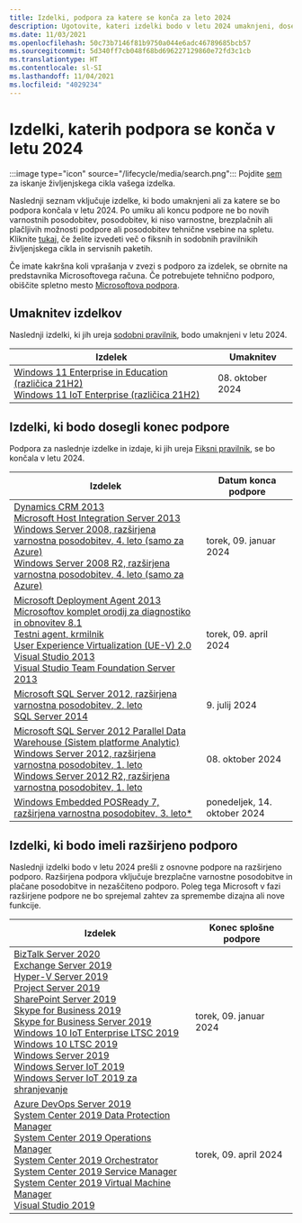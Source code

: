 ```yaml
---
title: Izdelki, podpora za katere se konča za leto 2024
description: Ugotovite, kateri izdelki bodo v letu 2024 umaknjeni, dosegli konec podpore ali prešli z osnovne podpore na razširjeno podporo.
ms.date: 11/03/2021
ms.openlocfilehash: 50c73b7146f81b9750a044e6adc46789685bcb57
ms.sourcegitcommit: 5d340ff7cb048f68bd696227129860e72fd3c1cb
ms.translationtype: HT
ms.contentlocale: sl-SI
ms.lasthandoff: 11/04/2021
ms.locfileid: "4029234"
---
```

# <a name="products-ending-support-in-2024"></a>Izdelki, katerih podpora se konča v letu 2024

:::image type="icon" source="/lifecycle/media/search.png":::
Pojdite [sem](/lifecycle/products/) za iskanje življenjskega cikla vašega izdelka.

Naslednji seznam vključuje izdelke, ki bodo umaknjeni ali za katere se bo podpora končala v letu 2024. Po umiku ali koncu podpore ne bo novih varnostnih posodobitev, posodobitev, ki niso varnostne, brezplačnih ali plačljivih možnosti podpore ali posodobitev tehnične vsebine na spletu. Kliknite [tukaj](/lifecycle/overview/product-end-of-support-overview), če želite izvedeti več o fiksnih in sodobnih pravilnikih življenjskega cikla in servisnih paketih.

Če imate kakršna koli vprašanja v zvezi s podporo za izdelek, se obrnite na predstavnika Microsoftovega računa. Če potrebujete tehnično podporo, obiščite spletno mesto [Microsoftova podpora](https://support.microsoft.com/contactus/?ws=support).

## <a name="product-retirements"></a>Umaknitev izdelkov

Naslednji izdelki, ki jih ureja [sodobni pravilnik](/lifecycle/policies/modern), bodo umaknjeni v letu 2024.

| Izdelek | Umaknitev |
| --- | --- |
| [Windows 11 Enterprise in Education (različica 21H2)](/lifecycle/products/windows-11-enterprise-and-education-version-21h2?branch=live)<br>[Windows 11 IoT Enterprise (različica 21H2)](/lifecycle/products/windows-11-iot-enterprise-version-21h2?branch=live)<br> | 08. oktober 2024 |




## <a name="products-reaching-end-of-support"></a>Izdelki, ki bodo dosegli konec podpore

Podpora za naslednje izdelke in izdaje, ki jih ureja [Fiksni pravilnik](/lifecycle/policies/fixed), se bo končala v letu 2024.

| Izdelek | Datum konca podpore |
| --- | --- |
| [Dynamics CRM 2013](/lifecycle/products/dynamics-crm-2013?branch=live)<br>[Microsoft Host Integration Server 2013](/lifecycle/products/microsoft-host-integration-server-2013?branch=live)<br>[Windows Server 2008, razširjena varnostna posodobitev, 4. leto (samo za Azure)](/lifecycle/products/windows-server-2008?branch=live)<br>[Windows Server 2008 R2, razširjena varnostna posodobitev, 4. leto (samo za Azure)](/lifecycle/products/windows-server-2008-r2?branch=live)<br> | torek, 09. januar 2024 |
| [Microsoft Deployment Agent 2013](/lifecycle/products/microsoft-deployment-agent-2013?branch=live)<br>[Microsoftov komplet orodij za diagnostiko in obnovitev 8.1](/lifecycle/products/microsoft-diagnostics-and-recovery-toolset-81?branch=live)<br>[Testni agent, krmilnik](/lifecycle/products/test-agent-controller?branch=live)<br>[User Experience Virtualization (UE-V) 2.0](/lifecycle/products/user-experience-virtualization-uev-20?branch=live)<br>[Visual Studio 2013](/lifecycle/products/visual-studio-2013?branch=live)<br>[Visual Studio Team Foundation Server 2013](/lifecycle/products/visual-studio-team-foundation-server-2013?branch=live)<br> | torek, 09. april 2024 |
| [Microsoft SQL Server 2012, razširjena varnostna posodobitev, 2. leto](/lifecycle/products/microsoft-sql-server-2012?branch=live)<br>[SQL Server 2014](/lifecycle/products/sql-server-2014?branch=live)<br> | 9. julij 2024 |
| [Microsoft SQL Server 2012 Parallel Data Warehouse (Sistem platforme Analytic)](/lifecycle/products/microsoft-sql-server-2012-parallel-data-warehouse-analytics-platform-system?branch=live)<br>[Windows Server 2012, razširjena varnostna posodobitev, 1. leto](/lifecycle/products/windows-server-2012?branch=live)<br>[Windows Server 2012 R2, razširjena varnostna posodobitev, 1. leto](/lifecycle/products/windows-server-2012-r2?branch=live)<br> | 08. oktober 2024 |
| [Windows Embedded POSReady 7, razširjena varnostna posodobitev, 3. leto*](/lifecycle/products/windows-embedded-posready-7?branch=live)<br> | ponedeljek, 14. oktober 2024 |


## <a name="products-moving-to-extended-support"></a>Izdelki, ki bodo imeli razširjeno podporo

Naslednji izdelki bodo v letu 2024 prešli z osnovne podpore na razširjeno podporo. Razširjena podpora vključuje brezplačne varnostne posodobitve in plačane posodobitve in nezaščiteno podporo. Poleg tega Microsoft v fazi razširjene podpore ne bo sprejemal zahtev za spremembe dizajna ali nove funkcije.

| Izdelek | Konec splošne podpore |
| --- | --- |
| [BizTalk Server 2020](/lifecycle/products/biztalk-server-2020?branch=live)<br>[Exchange Server 2019](/lifecycle/products/exchange-server-2019?branch=live)<br>[Hyper-V Server 2019](/lifecycle/products/hyperv-server-2019?branch=live)<br>[Project Server 2019](/lifecycle/products/project-server-2019?branch=live)<br>[SharePoint Server 2019](/lifecycle/products/sharepoint-server-2019?branch=live)<br>[Skype for Business 2019](/lifecycle/products/skype-for-business-2019?branch=live)<br>[Skype for Business Server 2019](/lifecycle/products/skype-for-business-server-2019?branch=live)<br>[Windows 10 IoT Enterprise LTSC 2019](/lifecycle/products/windows-10-iot-enterprise-ltsc-2019?branch=live)<br>[Windows 10 LTSC 2019](/lifecycle/products/windows-10-ltsc-2019?branch=live)<br>[Windows Server 2019](/lifecycle/products/windows-server-2019?branch=live)<br>[Windows Server IoT 2019](/lifecycle/products/windows-server-iot-2019?branch=live)<br>[Windows Server IoT 2019 za shranjevanje](/lifecycle/products/windows-server-iot-2019-for-storage?branch=live)<br> | torek, 09. januar 2024 |
| [Azure DevOps Server 2019](/lifecycle/products/azure-devops-server-2019?branch=live)<br>[System Center 2019 Data Protection Manager](/lifecycle/products/system-center-2019-data-protection-manager?branch=live)<br>[System Center 2019 Operations Manager](/lifecycle/products/system-center-2019-operations-manager?branch=live)<br>[System Center 2019 Orchestrator](/lifecycle/products/system-center-2019-orchestrator?branch=live)<br>[System Center 2019 Service Manager](/lifecycle/products/system-center-2019-service-manager?branch=live)<br>[System Center 2019 Virtual Machine Manager](/lifecycle/products/system-center-2019-virtual-machine-manager?branch=live)<br>[Visual Studio 2019](/lifecycle/products/visual-studio-2019?branch=live)<br> | torek, 09. april 2024 |
